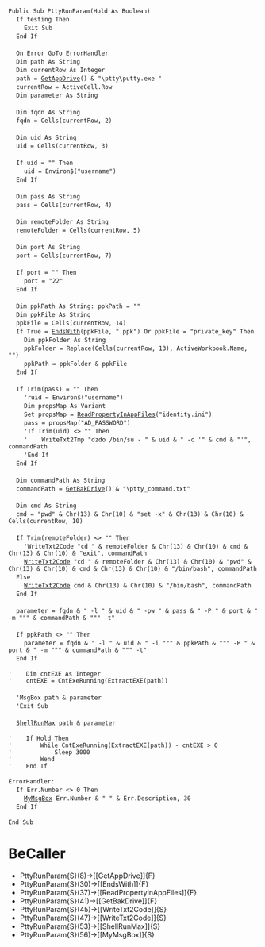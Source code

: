 &nbsp;  &nbsp;  &nbsp;  &nbsp;  
`Public Sub PttyRunParam(Hold As Boolean)`  
&nbsp;&nbsp;&nbsp;&nbsp;`If testing Then`  
&nbsp;&nbsp;&nbsp;&nbsp;&nbsp;&nbsp;&nbsp;&nbsp;`Exit Sub`  
&nbsp;&nbsp;&nbsp;&nbsp;`End If`  
&nbsp;  &nbsp;  &nbsp;  &nbsp;  
&nbsp;&nbsp;&nbsp;&nbsp;`On Error GoTo ErrorHandler`  
&nbsp;&nbsp;&nbsp;&nbsp;`Dim path As String`  
&nbsp;&nbsp;&nbsp;&nbsp;`Dim currentRow As Integer`  
&nbsp;&nbsp;&nbsp;&nbsp;`path = `[`GetAppDrive`](GetAppDrive)`() & "\ptty\putty.exe "`  
&nbsp;&nbsp;&nbsp;&nbsp;`currentRow = ActiveCell.Row`  
&nbsp;&nbsp;&nbsp;&nbsp;`Dim parameter As String`  
&nbsp;  &nbsp;  &nbsp;  &nbsp;  
&nbsp;&nbsp;&nbsp;&nbsp;`Dim fqdn As String`  
&nbsp;&nbsp;&nbsp;&nbsp;`fqdn = Cells(currentRow, 2)`  
&nbsp;  &nbsp;  &nbsp;  &nbsp;  
&nbsp;&nbsp;&nbsp;&nbsp;`Dim uid As String`  
&nbsp;&nbsp;&nbsp;&nbsp;`uid = Cells(currentRow, 3)`  
&nbsp;  &nbsp;  &nbsp;  &nbsp;  
&nbsp;&nbsp;&nbsp;&nbsp;`If uid = "" Then`  
&nbsp;&nbsp;&nbsp;&nbsp;&nbsp;&nbsp;&nbsp;&nbsp;`uid = Environ$("username")`  
&nbsp;&nbsp;&nbsp;&nbsp;`End If`  
&nbsp;  &nbsp;  &nbsp;  &nbsp;  
&nbsp;&nbsp;&nbsp;&nbsp;`Dim pass As String`  
&nbsp;&nbsp;&nbsp;&nbsp;`pass = Cells(currentRow, 4)`  
&nbsp;  &nbsp;  &nbsp;  &nbsp;  
&nbsp;&nbsp;&nbsp;&nbsp;`Dim remoteFolder As String`  
&nbsp;&nbsp;&nbsp;&nbsp;`remoteFolder = Cells(currentRow, 5)`  
&nbsp;  &nbsp;  &nbsp;  &nbsp;  
&nbsp;&nbsp;&nbsp;&nbsp;`Dim port As String`  
&nbsp;&nbsp;&nbsp;&nbsp;`port = Cells(currentRow, 7)`  
&nbsp;  &nbsp;  &nbsp;  &nbsp;  
&nbsp;&nbsp;&nbsp;&nbsp;`If port = "" Then`  
&nbsp;&nbsp;&nbsp;&nbsp;&nbsp;&nbsp;&nbsp;&nbsp;`port = "22"`  
&nbsp;&nbsp;&nbsp;&nbsp;`End If`  
&nbsp;  &nbsp;  &nbsp;  &nbsp;  
&nbsp;&nbsp;&nbsp;&nbsp;`Dim ppkPath As String: ppkPath = ""`  
&nbsp;&nbsp;&nbsp;&nbsp;`Dim ppkFile As String`  
&nbsp;&nbsp;&nbsp;&nbsp;`ppkFile = Cells(currentRow, 14)`  
&nbsp;&nbsp;&nbsp;&nbsp;`If True = `[`EndsWith`](EndsWith)`(ppkFile, ".ppk") Or ppkFile = "private_key" Then`  
&nbsp;&nbsp;&nbsp;&nbsp;&nbsp;&nbsp;&nbsp;&nbsp;`Dim ppkFolder As String`  
&nbsp;&nbsp;&nbsp;&nbsp;&nbsp;&nbsp;&nbsp;&nbsp;`ppkFolder = Replace(Cells(currentRow, 13), ActiveWorkbook.Name, "")`  
&nbsp;&nbsp;&nbsp;&nbsp;&nbsp;&nbsp;&nbsp;&nbsp;`ppkPath = ppkFolder & ppkFile`  
&nbsp;&nbsp;&nbsp;&nbsp;`End If`  
&nbsp;  &nbsp;  &nbsp;  &nbsp;  
&nbsp;&nbsp;&nbsp;&nbsp;`If Trim(pass) = "" Then`  
&nbsp;&nbsp;&nbsp;&nbsp;&nbsp;&nbsp;&nbsp;&nbsp;`'ruid = Environ$("username")`  
&nbsp;&nbsp;&nbsp;&nbsp;&nbsp;&nbsp;&nbsp;&nbsp;`Dim propsMap As Variant`  
&nbsp;&nbsp;&nbsp;&nbsp;&nbsp;&nbsp;&nbsp;&nbsp;`Set propsMap = `[`ReadPropertyInAppFiles`](ReadPropertyInAppFiles)`("identity.ini")`  
&nbsp;&nbsp;&nbsp;&nbsp;&nbsp;&nbsp;&nbsp;&nbsp;`pass = propsMap("AD_PASSWORD")`  
&nbsp;&nbsp;&nbsp;&nbsp;&nbsp;&nbsp;&nbsp;&nbsp;`'If Trim(uid) <> "" Then`  
&nbsp;&nbsp;&nbsp;&nbsp;&nbsp;&nbsp;&nbsp;&nbsp;`'    WriteTxt2Tmp "dzdo /bin/su - " & uid & " -c '" & cmd & "'", commandPath`  
&nbsp;&nbsp;&nbsp;&nbsp;&nbsp;&nbsp;&nbsp;&nbsp;`'End If`  
&nbsp;&nbsp;&nbsp;&nbsp;`End If`  
&nbsp;  &nbsp;  &nbsp;  &nbsp;  
&nbsp;&nbsp;&nbsp;&nbsp;`Dim commandPath As String`  
&nbsp;&nbsp;&nbsp;&nbsp;`commandPath = `[`GetBakDrive`](GetBakDrive)`() & "\ptty_command.txt"`  
&nbsp;  &nbsp;  &nbsp;  &nbsp;  
&nbsp;&nbsp;&nbsp;&nbsp;`Dim cmd As String`  
&nbsp;&nbsp;&nbsp;&nbsp;`cmd = "pwd" & Chr(13) & Chr(10) & "set -x" & Chr(13) & Chr(10) & Cells(currentRow, 10)`  
&nbsp;  &nbsp;  &nbsp;  &nbsp;  
&nbsp;&nbsp;&nbsp;&nbsp;`If Trim(remoteFolder) <> "" Then`  
&nbsp;&nbsp;&nbsp;&nbsp;&nbsp;&nbsp;&nbsp;&nbsp;`'WriteTxt2Code "cd " & remoteFolder & Chr(13) & Chr(10) & cmd & Chr(13) & Chr(10) & "exit", commandPath`  
&nbsp;&nbsp;&nbsp;&nbsp;&nbsp;&nbsp;&nbsp;&nbsp;[`WriteTxt2Code`](WriteTxt2Code)` "cd " & remoteFolder & Chr(13) & Chr(10) & "pwd" & Chr(13) & Chr(10) & cmd & Chr(13) & Chr(10) & "/bin/bash", commandPath`  
&nbsp;&nbsp;&nbsp;&nbsp;`Else`  
&nbsp;&nbsp;&nbsp;&nbsp;&nbsp;&nbsp;&nbsp;&nbsp;[`WriteTxt2Code`](WriteTxt2Code)` cmd & Chr(13) & Chr(10) & "/bin/bash", commandPath`  
&nbsp;&nbsp;&nbsp;&nbsp;`End If`  
&nbsp;  &nbsp;  &nbsp;  &nbsp;  
&nbsp;&nbsp;&nbsp;&nbsp;`parameter = fqdn & " -l " & uid & " -pw " & pass & " -P " & port & " -m """ & commandPath & """ -t"`  
&nbsp;  &nbsp;  &nbsp;  &nbsp;  
&nbsp;&nbsp;&nbsp;&nbsp;`If ppkPath <> "" Then`  
&nbsp;&nbsp;&nbsp;&nbsp;&nbsp;&nbsp;&nbsp;&nbsp;`parameter = fqdn & " -l " & uid & " -i """ & ppkPath & """ -P " & port & " -m """ & commandPath & """ -t"`  
&nbsp;&nbsp;&nbsp;&nbsp;`End If`  
&nbsp;  &nbsp;  &nbsp;  &nbsp;  
`'    Dim cntEXE As Integer`  
`'    cntEXE = CntExeRunning(ExtractEXE(path))`  
&nbsp;  &nbsp;  &nbsp;  &nbsp;  
&nbsp;&nbsp;&nbsp;&nbsp;`'MsgBox path & parameter`  
&nbsp;&nbsp;&nbsp;&nbsp;`'Exit Sub`  
&nbsp;  &nbsp;  &nbsp;  &nbsp;  
&nbsp;&nbsp;&nbsp;&nbsp;[`ShellRunMax`](ShellRunMax)` path & parameter`  
&nbsp;  &nbsp;  &nbsp;  &nbsp;  
`'    If Hold Then`  
`'        While CntExeRunning(ExtractEXE(path)) - cntEXE > 0`  
`'            Sleep 3000`  
`'        Wend`  
`'    End If`  
&nbsp;  &nbsp;  &nbsp;  &nbsp;  
`ErrorHandler:`  
&nbsp;&nbsp;&nbsp;&nbsp;`If Err.Number <> 0 Then`  
&nbsp;&nbsp;&nbsp;&nbsp;&nbsp;&nbsp;&nbsp;&nbsp;[`MyMsgBox`](MyMsgBox)` Err.Number & " " & Err.Description, 30`  
&nbsp;&nbsp;&nbsp;&nbsp;`End If`  
&nbsp;  &nbsp;  &nbsp;  &nbsp;  
`End Sub`  


# BeCaller
- PttyRunParam{S}(8)->[[GetAppDrive]]{F}
- PttyRunParam{S}(30)->[[EndsWith]]{F}
- PttyRunParam{S}(37)->[[ReadPropertyInAppFiles]]{F}
- PttyRunParam{S}(41)->[[GetBakDrive]]{F}
- PttyRunParam{S}(45)->[[WriteTxt2Code]]{S}
- PttyRunParam{S}(47)->[[WriteTxt2Code]]{S}
- PttyRunParam{S}(53)->[[ShellRunMax]]{S}
- PttyRunParam{S}(56)->[[MyMsgBox]]{S}

